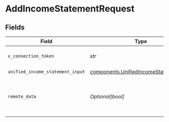 # AddIncomeStatementRequest


## Fields

| Field                                                                                            | Type                                                                                             | Required                                                                                         | Description                                                                                      |
| ------------------------------------------------------------------------------------------------ | ------------------------------------------------------------------------------------------------ | ------------------------------------------------------------------------------------------------ | ------------------------------------------------------------------------------------------------ |
| `x_connection_token`                                                                             | *str*                                                                                            | :heavy_check_mark:                                                                               | The connection token                                                                             |
| `unified_income_statement_input`                                                                 | [components.UnifiedIncomeStatementInput](../../models/components/unifiedincomestatementinput.md) | :heavy_check_mark:                                                                               | N/A                                                                                              |
| `remote_data`                                                                                    | *Optional[bool]*                                                                                 | :heavy_minus_sign:                                                                               | Set to true to include data from the original Accounting software.                               |